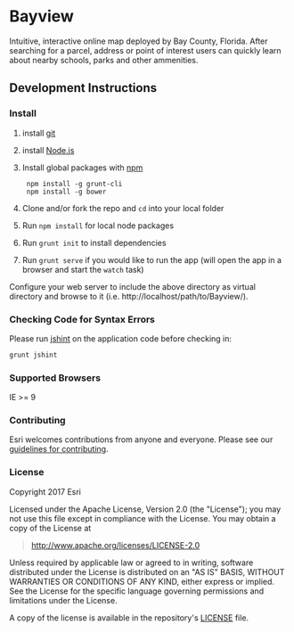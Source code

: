 # Bayview

Intuitive, interactive online map deployed by Bay County, Florida. After searching for a parcel, address or point of interest users can quickly learn about nearby schools, parks and other ammenities.

## Development Instructions

<!--
how much of the doc below needs to be ported for this app to be helpful to the public?

[wiki](https://github.com/ArcGIS/boilerplate-app-js/wiki) for details.
-->

### Install

1. install [git](https://git-scm.com/)
2. install [Node.js](https://nodejs.org/)
3. Install global packages with [npm](https://www.npmjs.com)

        npm install -g grunt-cli
        npm install -g bower

4. Clone and/or fork the repo and `cd` into your local folder
5. Run `npm install` for local node packages
6. Run `grunt init` to install dependencies
7. Run `grunt serve` if you would like to run the app (will open the app in a browser and start the `watch` task)

Configure your web server to include the above directory as virtual directory and browse to it (i.e. http://localhost/path/to/Bayview/).

### Checking Code for Syntax Errors

Please run [jshint](http://jshint.com/) on the application code before checking in:

```bash
grunt jshint
```

### Supported Browsers

IE >= 9

### Contributing

Esri welcomes contributions from anyone and everyone. Please see our [guidelines for contributing](https://github.com/Esri/contributing/blob/master/CONTRIBUTING.md).

### License

Copyright 2017 Esri

Licensed under the Apache License, Version 2.0 (the "License");
you may not use this file except in compliance with the License.
You may obtain a copy of the License at

> http://www.apache.org/licenses/LICENSE-2.0

Unless required by applicable law or agreed to in writing, software
distributed under the License is distributed on an "AS IS" BASIS,
WITHOUT WARRANTIES OR CONDITIONS OF ANY KIND, either express or implied.
See the License for the specific language governing permissions and
limitations under the License.

A copy of the license is available in the repository's [LICENSE](./LICENSE) file.
